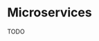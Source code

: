 # Microservices

<!--
https://www.youtube.com/watch?v=j6ow-UemzBc

https://www.youtube.com/watch?v=4ItOK4K7Kjg

https://www.linkedin.com/learning/kubernetes-microservices/tracing-issues-with-jaeger
https://www.linkedin.com/learning/microservices-foundations/welcome
https://www.linkedin.com/learning/microservices-security/securing-microservices
-->

TODO
